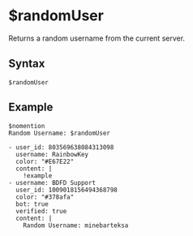 # $randomUser
Returns a random username from the current server.

## Syntax
```
$randomUser
```

## Example
```
$nomention
Random Username: $randomUser
```

``` discord yaml
- user_id: 803569638084313098
  username: RainbowKey
  color: "#E67E22"
  content: |
    !example
- username: BDFD Support
  user_id: 1009018156494368798
  color: "#378afa"
  bot: true
  verified: true
  content: |
    Random Username: minebarteksa
```
